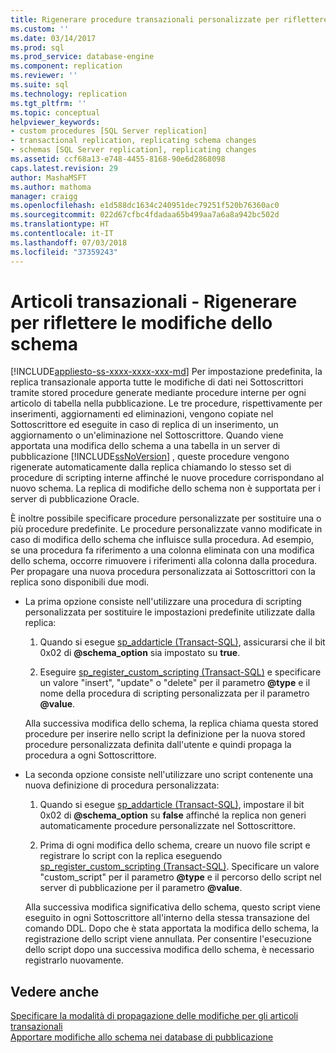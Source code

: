 ```yaml
---
title: Rigenerare procedure transazionali personalizzate per riflettere le modifiche dello schema | Microsoft Docs
ms.custom: ''
ms.date: 03/14/2017
ms.prod: sql
ms.prod_service: database-engine
ms.component: replication
ms.reviewer: ''
ms.suite: sql
ms.technology: replication
ms.tgt_pltfrm: ''
ms.topic: conceptual
helpviewer_keywords:
- custom procedures [SQL Server replication]
- transactional replication, replicating schema changes
- schemas [SQL Server replication], replicating changes
ms.assetid: ccf68a13-e748-4455-8168-90e6d2868098
caps.latest.revision: 29
author: MashaMSFT
ms.author: mathoma
manager: craigg
ms.openlocfilehash: e1d588dc1634c240951dec79251f520b76360ac0
ms.sourcegitcommit: 022d67cfbc4fdadaa65b499aa7a6a8a942bc502d
ms.translationtype: HT
ms.contentlocale: it-IT
ms.lasthandoff: 07/03/2018
ms.locfileid: "37359243"
---
```

# <a name="transactional-articles---regenerate-to-reflect-schema-changes"></a>Articoli transazionali - Rigenerare per riflettere le modifiche dello schema
[!INCLUDE[appliesto-ss-xxxx-xxxx-xxx-md](../../../includes/appliesto-ss-xxxx-xxxx-xxx-md.md)]
  Per impostazione predefinita, la replica transazionale apporta tutte le modifiche di dati nei Sottoscrittori tramite stored procedure generate mediante procedure interne per ogni articolo di tabella nella pubblicazione. Le tre procedure, rispettivamente per inserimenti, aggiornamenti ed eliminazioni, vengono copiate nel Sottoscrittore ed eseguite in caso di replica di un inserimento, un aggiornamento o un'eliminazione nel Sottoscrittore. Quando viene apportata una modifica dello schema a una tabella in un server di pubblicazione [!INCLUDE[ssNoVersion](../../../includes/ssnoversion-md.md)] , queste procedure vengono rigenerate automaticamente dalla replica chiamando lo stesso set di procedure di scripting interne affinché le nuove procedure corrispondano al nuovo schema. La replica di modifiche dello schema non è supportata per i server di pubblicazione Oracle.  
  
 È inoltre possibile specificare procedure personalizzate per sostituire una o più procedure predefinite. Le procedure personalizzate vanno modificate in caso di modifica dello schema che influisce sulla procedura. Ad esempio, se una procedura fa riferimento a una colonna eliminata con una modifica dello schema, occorre rimuovere i riferimenti alla colonna dalla procedura. Per propagare una nuova procedura personalizzata ai Sottoscrittori con la replica sono disponibili due modi.  
  
-   La prima opzione consiste nell'utilizzare una procedura di scripting personalizzata per sostituire le impostazioni predefinite utilizzate dalla replica:  
  
    1.  Quando si esegue [sp_addarticle &#40;Transact-SQL&#41;](../../../relational-databases/system-stored-procedures/sp-addarticle-transact-sql.md), assicurarsi che il bit 0x02 di **@schema_option** sia impostato su **true**.  
  
    2.  Eseguire [sp_register_custom_scripting &#40;Transact-SQL&#41;](../../../relational-databases/system-stored-procedures/sp-register-custom-scripting-transact-sql.md) e specificare un valore "insert", "update" o "delete" per il parametro **@type** e il nome della procedura di scripting personalizzata per il parametro **@value**.  
  
     Alla successiva modifica dello schema, la replica chiama questa stored procedure per inserire nello script la definizione per la nuova stored procedure personalizzata definita dall'utente e quindi propaga la procedura a ogni Sottoscrittore.  
  
-   La seconda opzione consiste nell'utilizzare uno script contenente una nuova definizione di procedura personalizzata:  
  
    1.  Quando si esegue [sp_addarticle &#40;Transact-SQL&#41;](../../../relational-databases/system-stored-procedures/sp-addarticle-transact-sql.md), impostare il bit 0x02 di **@schema_option** su **false** affinché la replica non generi automaticamente procedure personalizzate nel Sottoscrittore.  
  
    2.  Prima di ogni modifica dello schema, creare un nuovo file script e registrare lo script con la replica eseguendo [sp_register_custom_scripting &#40;Transact-SQL&#41;](../../../relational-databases/system-stored-procedures/sp-register-custom-scripting-transact-sql.md). Specificare un valore "custom_script" per il parametro **@type** e il percorso dello script nel server di pubblicazione per il parametro **@value**.  
  
     Alla successiva modifica significativa dello schema, questo script viene eseguito in ogni Sottoscrittore all'interno della stessa transazione del comando DDL. Dopo che è stata apportata la modifica dello schema, la registrazione dello script viene annullata. Per consentire l'esecuzione dello script dopo una successiva modifica dello schema, è necessario registrarlo nuovamente.  
  
## <a name="see-also"></a>Vedere anche  
 [Specificare la modalità di propagazione delle modifiche per gli articoli transazionali](../../../relational-databases/replication/transactional/transactional-articles-specify-how-changes-are-propagated.md)   
 [Apportare modifiche allo schema nei database di pubblicazione](../../../relational-databases/replication/publish/make-schema-changes-on-publication-databases.md)  
  
  
